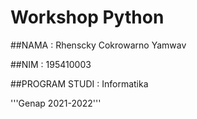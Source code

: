 # Workshop Python
##NAMA : Rhenscky Cokrowarno Yamwav

##NIM : 195410003

##PROGRAM  STUDI :  Informatika

'''Genap 2021-2022'''
